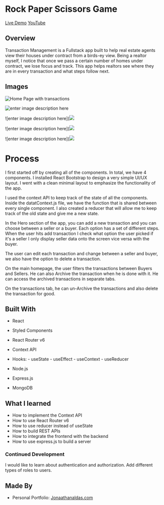 # Rock Paper Scissors Game 

[Live Demo](https://ornate-kulfi-cf002a.netlify.app/)
[YouTube](https://youtu.be/SkS4hNU2koo)
## Overview

Transaction Management is a Fullstack app built to help real estate agents view their houses under contract from a birds-ey view.  Being a realtor myself, I notice that once we pass a certain number of homes under contract, we lose focus and track. 
This app helps realtors see where they are in every transaction and what steps follow next. 


## Images

![Home Page with transactions ](https://i.imgur.com/BAAaqv3.png)

![enter image description here](https://i.imgur.com/3i9UDIs.png)

![enter image description here](![](https://i.imgur.com/d6ovFXE.png)

![enter image description here](![](https://i.imgur.com/r9sUMc5.png)

![enter image description here](![](https://i.imgur.com/fY8fSFU.png)

# Process

I first started off by creating all of the components. In total, we have 4 components. I installed React Bootstrap to design a very simple UI/UX layout. I went with a clean minimal layout to emphasize the functionality of the app. 

I used the context API to keep track of the state of all the components. Inside the datatContext.js file, we have the function that is shared between every single component. 
I also created a reducer that will allow me to keep track of the old state and give me a new state.

In the Hero section of the app, you can add a new transaction and you can choose between a seller or a buyer. Each option has a set of different steps. When the user hits add transaction I check what option the user picked if it's a seller I only display seller data onto the screen vice versa with the buyer. 

The user can edit each transaction and change between a seller and buyer, we also have the option to delete a transaction. 

On the main homepage, the user filters the transactions between Buyers and Sellers. He can also Archive the transaction when he is done with it. He can access the archived transactions in separate tabs. 

On the transactions tab, he can un-Archive the transactions and also delete the transaction for good. 

## Built With 

 -  React
 -   Styled Components
 -   React Router v6
 -   Context API
 -   Hooks:
    -   useState
    -   useEffect
    -   useContext
    -   useReducer
   
 - Node.js
 - Express.js
 - MongoDB

## What I learned 

-   How to implement the Context API
-   How to use React Router v6
-   How to use reducer instead of useState
- How to build REST APIs
- How to integrate the frontend with the backend
- How to use express.js to build a server

### Continued Development

I would like to learn about authentication and authorization. Add different types of roles to users. 
## Made By

-   Personal Portfolio:  [Jonaathanaldas.com ](https://jonathanaldas.com/)
